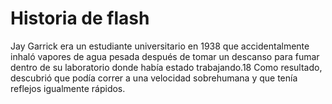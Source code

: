 # Historia de flash 
Jay Garrick era un estudiante universitario en 1938 que accidentalmente inhaló vapores de agua pesada después de tomar un descanso para fumar dentro de su laboratorio donde había estado trabajando.18​ Como resultado, descubrió que podía correr a una velocidad sobrehumana y que tenía reflejos igualmente rápidos.
